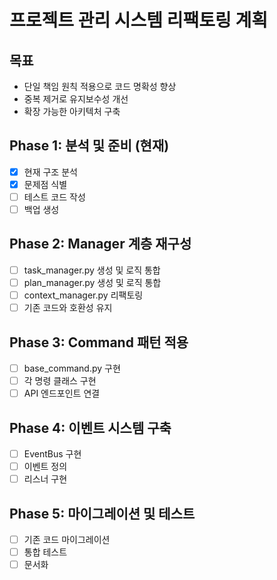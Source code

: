 # 프로젝트 관리 시스템 리팩토링 계획

## 목표
- 단일 책임 원칙 적용으로 코드 명확성 향상
- 중복 제거로 유지보수성 개선
- 확장 가능한 아키텍처 구축

## Phase 1: 분석 및 준비 (현재)
- [x] 현재 구조 분석
- [x] 문제점 식별
- [ ] 테스트 코드 작성
- [ ] 백업 생성

## Phase 2: Manager 계층 재구성
- [ ] task_manager.py 생성 및 로직 통합
- [ ] plan_manager.py 생성 및 로직 통합
- [ ] context_manager.py 리팩토링
- [ ] 기존 코드와 호환성 유지

## Phase 3: Command 패턴 적용
- [ ] base_command.py 구현
- [ ] 각 명령 클래스 구현
- [ ] API 엔드포인트 연결

## Phase 4: 이벤트 시스템 구축
- [ ] EventBus 구현
- [ ] 이벤트 정의
- [ ] 리스너 구현

## Phase 5: 마이그레이션 및 테스트
- [ ] 기존 코드 마이그레이션
- [ ] 통합 테스트
- [ ] 문서화
